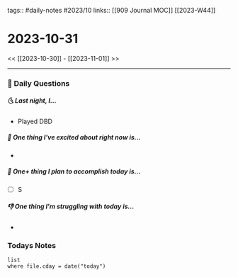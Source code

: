 tags:: #daily-notes #2023/10 
links:: [[909 Journal MOC]] [[2023-W44]]
# 2023-10-31

<< [[2023-10-30]] - [[2023-11-01]] >>

---
### 📅 Daily Questions
##### 🌜 Last night, I...
- Played DBD

##### 🙌 One thing I've excited about right now is...
- 

##### 🚀 One+ thing I plan to accomplish today is...
- [ ] S

##### 👎 One thing I'm struggling with today is...
- 

### Todays Notes
```dataview
list 
where file.cday = date("today")
```